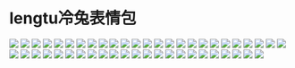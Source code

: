 # lengtu冷兔表情包

![](https://cdn.jsdelivr.net/gh/2x-ercha/twikoo-magic/image/lengtu/01.gif)
![](https://cdn.jsdelivr.net/gh/2x-ercha/twikoo-magic/image/lengtu/02.gif)
![](https://cdn.jsdelivr.net/gh/2x-ercha/twikoo-magic/image/lengtu/03.gif)
![](https://cdn.jsdelivr.net/gh/2x-ercha/twikoo-magic/image/lengtu/04.gif)
![](https://cdn.jsdelivr.net/gh/2x-ercha/twikoo-magic/image/lengtu/05.gif)
![](https://cdn.jsdelivr.net/gh/2x-ercha/twikoo-magic/image/lengtu/06.gif)
![](https://cdn.jsdelivr.net/gh/2x-ercha/twikoo-magic/image/lengtu/07.gif)
![](https://cdn.jsdelivr.net/gh/2x-ercha/twikoo-magic/image/lengtu/08.gif)
![](https://cdn.jsdelivr.net/gh/2x-ercha/twikoo-magic/image/lengtu/09.gif)
![](https://cdn.jsdelivr.net/gh/2x-ercha/twikoo-magic/image/lengtu/10.gif)
![](https://cdn.jsdelivr.net/gh/2x-ercha/twikoo-magic/image/lengtu/11.gif)
![](https://cdn.jsdelivr.net/gh/2x-ercha/twikoo-magic/image/lengtu/12.gif)
![](https://cdn.jsdelivr.net/gh/2x-ercha/twikoo-magic/image/lengtu/13.gif)
![](https://cdn.jsdelivr.net/gh/2x-ercha/twikoo-magic/image/lengtu/14.gif)
![](https://cdn.jsdelivr.net/gh/2x-ercha/twikoo-magic/image/lengtu/15.gif)
![](https://cdn.jsdelivr.net/gh/2x-ercha/twikoo-magic/image/lengtu/16.gif)
![](https://cdn.jsdelivr.net/gh/2x-ercha/twikoo-magic/image/lengtu/17.gif)
![](https://cdn.jsdelivr.net/gh/2x-ercha/twikoo-magic/image/lengtu/18.gif)
![](https://cdn.jsdelivr.net/gh/2x-ercha/twikoo-magic/image/lengtu/19.gif)
![](https://cdn.jsdelivr.net/gh/2x-ercha/twikoo-magic/image/lengtu/20.gif)
![](https://cdn.jsdelivr.net/gh/2x-ercha/twikoo-magic/image/lengtu/21.gif)
![](https://cdn.jsdelivr.net/gh/2x-ercha/twikoo-magic/image/lengtu/22.gif)
![](https://cdn.jsdelivr.net/gh/2x-ercha/twikoo-magic/image/lengtu/23.gif)
![](https://cdn.jsdelivr.net/gh/2x-ercha/twikoo-magic/image/lengtu/24.gif)
![](https://cdn.jsdelivr.net/gh/2x-ercha/twikoo-magic/image/lengtu/25.gif)
![](https://cdn.jsdelivr.net/gh/2x-ercha/twikoo-magic/image/lengtu/26.gif)
![](https://cdn.jsdelivr.net/gh/2x-ercha/twikoo-magic/image/lengtu/27.gif)
![](https://cdn.jsdelivr.net/gh/2x-ercha/twikoo-magic/image/lengtu/28.gif)
![](https://cdn.jsdelivr.net/gh/2x-ercha/twikoo-magic/image/lengtu/29.gif)
![](https://cdn.jsdelivr.net/gh/2x-ercha/twikoo-magic/image/lengtu/30.gif)
![](https://cdn.jsdelivr.net/gh/2x-ercha/twikoo-magic/image/lengtu/31.gif)
![](https://cdn.jsdelivr.net/gh/2x-ercha/twikoo-magic/image/lengtu/32.gif)
![](https://cdn.jsdelivr.net/gh/2x-ercha/twikoo-magic/image/lengtu/33.gif)
![](https://cdn.jsdelivr.net/gh/2x-ercha/twikoo-magic/image/lengtu/34.gif)
![](https://cdn.jsdelivr.net/gh/2x-ercha/twikoo-magic/image/lengtu/35.gif)
![](https://cdn.jsdelivr.net/gh/2x-ercha/twikoo-magic/image/lengtu/36.gif)
![](https://cdn.jsdelivr.net/gh/2x-ercha/twikoo-magic/image/lengtu/37.gif)
![](https://cdn.jsdelivr.net/gh/2x-ercha/twikoo-magic/image/lengtu/38.gif)
![](https://cdn.jsdelivr.net/gh/2x-ercha/twikoo-magic/image/lengtu/39.gif)
![](https://cdn.jsdelivr.net/gh/2x-ercha/twikoo-magic/image/lengtu/40.gif)
![](https://cdn.jsdelivr.net/gh/2x-ercha/twikoo-magic/image/lengtu/41.gif)
![](https://cdn.jsdelivr.net/gh/2x-ercha/twikoo-magic/image/lengtu/42.gif)
![](https://cdn.jsdelivr.net/gh/2x-ercha/twikoo-magic/image/lengtu/43.gif)
![](https://cdn.jsdelivr.net/gh/2x-ercha/twikoo-magic/image/lengtu/44.gif)
![](https://cdn.jsdelivr.net/gh/2x-ercha/twikoo-magic/image/lengtu/45.gif)
![](https://cdn.jsdelivr.net/gh/2x-ercha/twikoo-magic/image/lengtu/46.gif)
![](https://cdn.jsdelivr.net/gh/2x-ercha/twikoo-magic/image/lengtu/47.gif)
![](https://cdn.jsdelivr.net/gh/2x-ercha/twikoo-magic/image/lengtu/48.gif)
